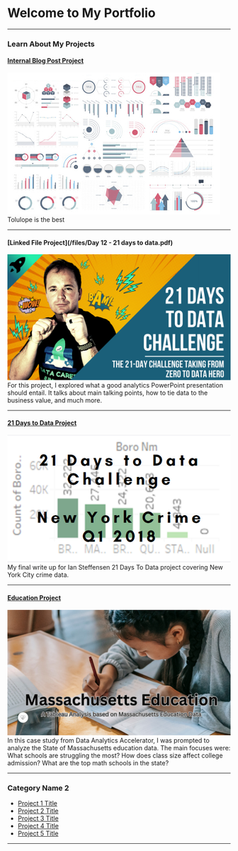 # Welcome to My Portfolio

---

### Learn About My Projects

#### [Internal Blog Post Project](/bank)
<img src="images/dummy_thumbnail.jpg?raw=true"/>
Tolulope is the best

---
#### [Linked File Project](/files/Day 12 - 21 days to data.pdf)
<img src="images/21 Days To Data Challenge.png?raw=true"/>
For this project, I explored what a good analytics PowerPoint presentation should entail. It talks about main talking points, how to tie data to the business value, and much more. 

---
#### [21 Days to Data Project](https://www.linkedin.com/pulse/what-i-learned-21-days-from-data-ian-steffensen-mba/?trackingId=y291XeZERHSQjDF2Tiupig%3D%3D)
[<img src="images/21 day challenge.png?raw=true"/>](https://www.linkedin.com/pulse/what-i-learned-21-days-from-data-ian-steffensen-mba/?trackingId=y291XeZERHSQjDF2Tiupig%3D%3D)
My final write up for Ian Steffensen 21 Days To Data project covering New York City crime data. 


---
#### [Education Project](https://www.linkedin.com/pulse/massachusetts-education-system-analysis-ian-steffensen-mba/?trackingId=FgM3SIyvRX%2BsxeHSJPdg6g%3D%3D)
[<img src="images/Massachusetts Education A Tableau Analysis based on Massachusetts Education Data111.png?raw=true"/>](https://www.linkedin.com/pulse/massachusetts-education-system-analysis-ian-steffensen-mba/?trackingId=FgM3SIyvRX%2BsxeHSJPdg6g%3D%3D)
In this case study from Data Analytics Accelerator, I was prompted to analyze the State of Massachusetts education data. The main focuses were:
What schools are struggling the most?
How does class size affect college admission?
What are the top math schools in the state? 

---

### Category Name 2

- [Project 1 Title](http://example.com/)
- [Project 2 Title](http://example.com/)
- [Project 3 Title](http://example.com/)
- [Project 4 Title](http://example.com/)
- [Project 5 Title](http://example.com/)

---




